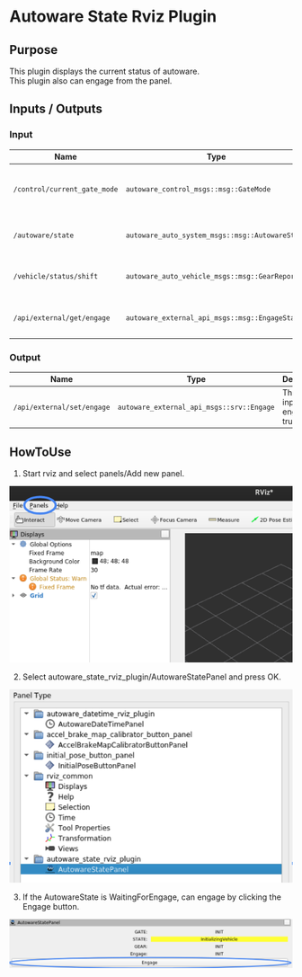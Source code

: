 # Autoware State Rviz Plugin

## Purpose
This plugin displays the current status of autoware.  
This plugin also can engage from the panel.  

## Inputs / Outputs
### Input
| Name                              | Type                                                  | Description                                       |
| --------------------------------- | ----------------------------------------------------- | ------------------------------------------------- |
| `/control/current_gate_mode` | `autoware_control_msgs::msg::GateMode`             | The topic represents the state of AUTO or EXTERNAL |
| `/autoware/state` | `autoware_auto_system_msgs::msg::AutowareState`             | The topic represents the state of Autoware |
| `/vehicle/status/shift` | `autoware_auto_vehicle_msgs::msg::GearReport`             | The topic represents the state of Shift |
| `/api/external/get/engage` | `autoware_external_api_msgs::msg::EngageStatus`             | The topic represents the state of Engage |

### Output
| Name                              | Type                                                  | Description                                       |
| --------------------------------- | ----------------------------------------------------- | ------------------------------------------------- |
| `/api/external/set/engage` | `autoware_external_api_msgs::srv::Engage`             | The service inputs engage true |

## HowToUse
1. Start rviz and select panels/Add new panel.  

![select_panel](./images/select_panels.png)

2. Select autoware_state_rviz_plugin/AutowareStatePanel and press OK.  

![select_state_plugin](./images/select_state_plugin.png)

3. If the AutowareState is WaitingForEngage, can engage by clicking the Engage button.  

![select_engage](./images/select_engage.png)
